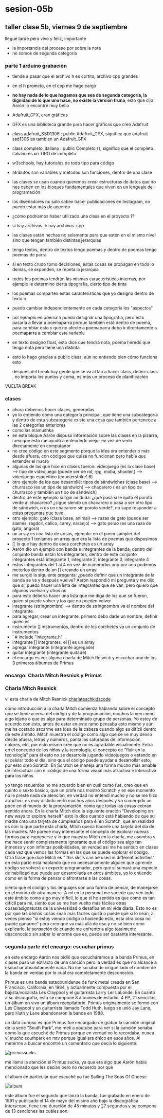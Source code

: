 # sesion-05b

## taller clase 5b, viernes 9 de septiembre

llegué tarde pero vivo y feliz, importante

- la importancia del proceso por sobre la nota
- no somos de segunda categoría

### parte 1 arduino grabación

- tiende a pasar que el archivo h es cortito, archivo cpp grandes
- en el h prometo, en el cpp me hago cargo
- **no hay nada de lo que hagamos que sea de segunda categoría, la dignidad de lo que uno hace, no existe la versión fruna**, esto que dijo Aarón lo encontré muy bello
- Adafruit_GFX, eran gráficas
- GFX es una biblioteca grande para hacer gráficas que creó Adafruit
- class adafruit_SSD1306 : public Adafruit_GFX, significa que adafruit ssd1306 es también un Adafruit_GFX
- class completo_italiano : public Completo {}, significa que el completo italiano es un TIPO de completo
- w3schools,  hay tutoriales de todo tipo para código
- atributos son variables y métodos son funciones, dentro de una clase
- las clases se usan cuando queremos crear estructuras de datos que no nos caben en los bloques fundamentales que viven en un lenguaje de programación
- los diseñadores no sólo saben hacer publicaciones en Instagram, no puedo estar más de acuerdo
- ¿cómo podríamos haber utilizado una class en el proyecto 1?
- si hay archivos .h hay archivos .cpp
- las clases están hechas no solamente para que estén en el mismo nivel sino que tengan también distintas jerarquías
- tengo textos, dentro de textos tengo poemas y dentro de poemas tengo poemas de parra
- si en texto crudo tomo decisiones, estas cosas se propagan en todo lo demás, se expanden, se repeta la jerarquía
- todos los poemas tendrán las mismas características internas, por ejemplo le determino cierta tipografía, cierto tipo de tinta
- los poemas comparten estas características que yo designo dentro de texto.h
- puedo cambiar independientemente en cada categoría los "aspectos"
- por ejemplo en poema.h puedo designar una tipografía, pero esto pasaría a llevar a poemaparra porque también está dentro de poema, para cambiar esto y que no afecte a poemaparra debo ir directamente a poemaparra a cambiar esta variable
- en texto designo float, esto dice que tendrá nota, poema heredó que tenga nota pero tiene una distinta
- esto lo hago gracias a public class, aún no entiendo bien cómo funciona esto

  después del break hay gente que se va al lab a hacer class, definir class , no importa los puntos y coma, es más un proceso de planificación

VUELTA BREAK

### clases

- ahora debemos hacer clases, generarlas
- yo lo entiendo como una categoría principal, que tiene una subcategoría y dentro de esta subcategoría existe una cosa que también pertenece a las 2 categorías anteriores
- como las mamushka
- en este bloque Aarón dispuso información sobre las clases en la pizarra, creo que esto me ayudó a entenderlo mejor en vez de verlo directamente en computador
- no cree código en este segmento porque la idea era entenderlo más desde afuera, con códigos que quizá no funcionan pero había que entender el macro
- algunas de las que hice en clases fueron: videojuego (es la clase base) --> tipo de videojuego (puede ser de rol, rpg, moba, shooter,) --> videojuego específico (counterstrike1.6)
- otro ejemplo de los que desarrollé: tipos de sándwiches (clase base) --> churrasco (es un tipo de sándwich) --> chacarero ( es un tipo de churrasco y también un tipo de sándwich)
- dentro de este ejemplo surgió mi duda: ¿qué pasa si le quito el poroto verde al chacarero? ¿sigue siendo un chacarero o pasa a ser otro tipo de sándwich, o es un chacarero sin poroto verde?, no supe responder a estas preguntas que tuve
- otro ejemplo: gato (clase base, animal) --> razas de gato (puede ser siamés, ragdoll, calico, carey, naranjo) --> gato peluo (es una raza de gato, angora)
- un array es una lista de cosas, ejemplo: en el poem sampler del proyecto 1 teníamos un array que era la lista de poemas que dispusimos
- [] lo que hay dentro de esos corchetes es un array
- Aarón dio un ejemplo con banda e integrantes de la banda, dentro del conjunto banda están los integrantes, dentro de este conjunto integrantes está integrante 1, integrante 2, integrante 3, integrante 4
- estos integrantes del 1 al 4 en vez de numerarlos uno por uno podemos meterlos dentro de un [] creando un array
- me surgió la siguiente pregunta: ¿puedo definir que un integrante de la banda se va y después vuelve? Aarón respondió mi pregunta y me dijo que sí, puedo hacer una lista de integrantes que se van, pero quiero que algunos vuelvan y otros no
- para esto debería hacer una lista que me diga de los que se fueron, quien sí puede volver y los que no pueden volver
- integrante (stringnombre) --> dentro de stringnombre va el nombre del integrante
- para agregar, crear un integrante, primero debo darle un nombre, definir quién es
- instrumento [] instrumentos, dentro de los corchetes va un conjunto de instrumentos
- ´ # include "integrante.h"
- integrante [] integrantes, el [] es un array
- agregar integrante (integrante agregade)
- quitar integrante (integrante quitade)
- el encargo es ver alguna charla de Mitch Resnick y escuchar uno de los 3 primeros álbumes de Primus

### encargo: Charla Mitch Resnick y Primus

### Charla Mitch Resnick

vi esta charla de Mitch Resnick [charlateachkidscode](https://www.youtube.com/watch?v=Ok6LbV6bqaE)

como introducción a la charla Mitch comienza hablando sobre el concepto que se tiene acerca del código y de la programación, muchos la ven como algo lejano o que es algo para determinado grupo de personas. Yo estoy de acuerdo con esto, antes de estar en este ramo pensaba esto mismo y aún me ha costado sacarme esa idea de la cabeza cuando algo es difícil dentro de este ámbito. Mitch muestra el código como algo que se ve muy denso desde afuera, letras y números, pantallas saturadas de información, colores, etc, por esto mismo cree que no es agradable visualmente. Entra en el concepto de los niños y la tecnología, el concepto de "fluir en la tecnología" para él esto no se desarrolla jugando videojuegos o estando en el celular todo el día, sino que el código puede ayudar a desarrollar esto, por esto creó Scratch. En Scratch se maneja una forma mucho más amable de interactuar con el código de una forma visual más atractiva e interactiva para los niños.

yo tengo recuerdos no me acuerdo bien en cuál curso fue, creo que en quinto o sexto básico, que un profe nos mostró Scratch y en ese momento no le presté nada de atención, en verdad no entendí mucho y no se me hizo atractivo, es muy distinto verlo muchos años después y ya sumergido un poco en el mundo de la programación, como que todas las cosas cobran sentido ahora. En la charla Mitch dice la siguiente oración "Developing on new ways to explore herself" esto lo dice cuando está hablando de que su madre creó una tarjeta de cumpleaños para él en Scratch, que en realidad es con lo que parte esta charla, Mitch quería hacerle una tarjeta del día de las madres. Me parece muy interesante el concepto de explorar nuevas formas para expresarse y lo que muestra Mitch en la charla, me asombra y me hace sentir completamente ignorante que el código sea algo tan inmenso y con infinitas posibilidades, en verdad así me he sentido en clases cada vez que vemos las formas en las que se puede explorar el código. Otra frase que dice Mitch es " this skills can be used in different activities" en esta parte está hablando que no necesariamente alguien que aprende código se volverá un experto programador, pero que sí sumará una especie de habilidad que puede ser desarrollada en otros ámbitos, yo lo entiendo como en la forma de pensar o afrontarse a las cosas.

siento que el código y los lenguajes son una forma de pensar, de manejarse en el mundo de otra manera. A mí en lo personal me sucede que veo todo este ámbito como algo muy difícil, lo que sí he sentido es que como es tan difícil para mí, siento que se me han vuelto más fáciles otras cosas/asignaturas de la universidad o desafíos en mi vida diaria. Esto no es por que las demás cosas sean más fáciles quizá o puede que sí lo sean, a veces pienso "si estoy viendo código o haciendo esto, esta otra cosa no puede ganarme" pero creo que va más allá de eso y no sé bien cómo explicarlo, la sensación de cuando me enfrento a algo totalmente desconocido sin saber lo enorme que es, puede ser bastante interesante.

### segunda parte del encargo: escuchar primus

en este encargo Aarón nos pidió que escucháramos a la banda Primus, en clases puso un extracto de una canción pero la verdad es que no alcancé a escuchar absolutamente nada. No me sonaba de ningún lado el nombre de la banda en verdad por lo cuál era completamente desconocido.

Primus es una banda estadounidense de funk metal creada en San Francisco, California, en 1984, y actualmente compuesta por el bajista/vocalista Les Claypool y el guitarrista Larry Ler LaLonde. En cuanto a su discografía, esta se compone 8 álbumes de estudio, 4 EP, 21 sencillos, un álbum en vivo un álbum recopilatorio. Primus originalmente se formó con Les Claypool y un guitarrista llamado Todd Huth, luego se unió Jay Lane, pero Huth y Lane abandonaron la banda en 1988.

un dato curioso es que Primus fue encargado de grabar la canción original de la serie "South Park", me metí a youtube para ver si la canción sonaba como lo que escuché de Primus porque en verdad no lo recordaba, nunca ví mucho southpark en mtv porque igual era chico en esos años. Al meterme a buscar encontré un comentario que decía lo siguiente:

![primussucks](./imagenes/primussucks.JPG)

me llamó la atención el Primus sucks, ya que era algo que Aarón había mencionado que les decían pero no recuerdo por qué


el álbum en particular que escuché yo fue Sailing The Seas Of Cheese 

![album](./imagenes/primus.jpg)

este álbum fue el segundo que lanzó la banda, fue grabado en enero de 1991 y publicado el 14 de mayo del mismo año bajo la discográfica Interscope, tiene una duración de 45 minutos y 27 segundos y se compone de 13 canciones las cuáles son:
 

